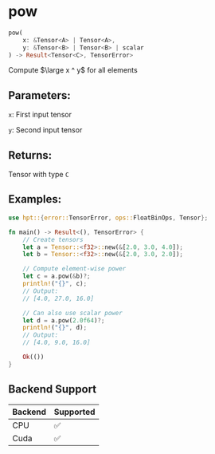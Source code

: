 # pow
```rust
pow(
    x: &Tensor<A> | Tensor<A>, 
    y: &Tensor<B> | Tensor<B> | scalar
) -> Result<Tensor<C>, TensorError>
```
Compute $\large x ^ y$ for all elements

## Parameters:
`x`: First input tensor

`y`: Second input tensor

## Returns:
Tensor with type `C`

## Examples:
```rust
use hpt::{error::TensorError, ops::FloatBinOps, Tensor};

fn main() -> Result<(), TensorError> {
    // Create tensors
    let a = Tensor::<f32>::new(&[2.0, 3.0, 4.0]);
    let b = Tensor::<f32>::new(&[2.0, 3.0, 2.0]);

    // Compute element-wise power
    let c = a.pow(&b)?;
    println!("{}", c);
    // Output:
    // [4.0, 27.0, 16.0]

    // Can also use scalar power
    let d = a.pow(2.0f64)?;
    println!("{}", d);
    // Output:
    // [4.0, 9.0, 16.0]

    Ok(())
}
```
## Backend Support
| Backend | Supported |
|---------|-----------|
| CPU     | ✅         |
| Cuda    | ✅        |